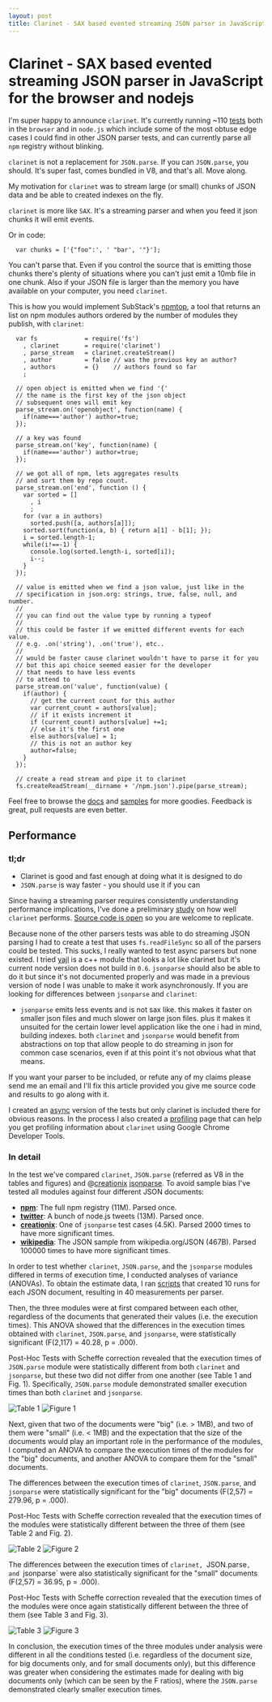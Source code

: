 ```yaml
---
layout: post
title: Clarinet - SAX based evented streaming JSON parser in JavaScript for the browser and nodejs
---
```


# Clarinet - SAX based evented streaming JSON parser in JavaScript for the browser and nodejs

I'm super happy to announce `clarinet`. It's currently running ~110 [tests] both in the `browser` and in `node.js` which include some of the most obtuse edge cases I could find in other JSON parser tests, and can currently parse all `npm` registry without blinking.

`clarinet` is not a replacement for `JSON.parse`. If you can `JSON.parse`, you should. It's super fast, comes bundled in V8, and that's all. Move along.

My motivation for `clarinet` was to stream large (or small) chunks of JSON data and be able to created indexes on the fly.

`clarinet` is more like `SAX`. It's a streaming parser and when you feed it json chunks it will emit events. 

Or in code:

      var chunks = ['{"foo":', ' "bar', '"}'];

You can't parse that. Even if you control the source that is emitting those chunks there's plenty of situations where you can't just emit a 10mb file in one chunk. Also if your JSON file is larger than the memory you have available on your computer, you need `clarinet`.

This is how you would implement SubStack's [npmtop], a tool that returns an list on npm modules authors ordered by the number of modules they publish, with `clarinet`:

      var fs             = require('fs')
        , clarinet       = require('clarinet')
        , parse_stream   = clarinet.createStream()
        , author         = false // was the previous key an author?
        , authors        = {}    // authors found so far
        ;
      
      // open object is emitted when we find '{'
      // the name is the first key of the json object
      // subsequent ones will emit key
      parse_stream.on('openobject', function(name) {
        if(name==='author') author=true;
      });
      
      // a key was found
      parse_stream.on('key', function(name) {
        if(name==='author') author=true;
      });
      
      // we got all of npm, lets aggregates results 
      // and sort them by repo count.
      parse_stream.on('end', function () {
        var sorted = []
          , i
          ;
        for (var a in authors)
          sorted.push([a, authors[a]]);
        sorted.sort(function(a, b) { return a[1] - b[1]; });
        i = sorted.length-1;
        while(i!==-1) {
          console.log(sorted.length-i, sorted[i]);
          i--;
        }
      });
      
      // value is emitted when we find a json value, just like in the
      // specification in json.org: strings, true, false, null, and number.
      //
      // you can find out the value type by running a typeof
      //
      // this could be faster if we emitted different events for each value.
      // e.g. .on('string'), .on('true'), etc..
      //
      // would be faster cause clarinet wouldn't have to parse it for you
      // but this api choice seemed easier for the developer 
      // that needs to have less events
      // to attend to
      parse_stream.on('value', function(value) {
        if(author) { 
          // get the current count for this author
          var current_count = authors[value];
          // if it exists increment it
          if (current_count) authors[value] +=1;
          // else it's the first one
          else authors[value] = 1;
          // this is not an author key
          author=false; 
        }
      });
      
      // create a read stream and pipe it to clarinet
      fs.createReadStream(__dirname + '/npm.json').pipe(parse_stream);


Feel free to browse the [docs] and [samples] for more goodies. Feedback is great, pull requests are even better.

## Performance

### tl;dr

* Clarinet is good and fast enough at doing what it is designed to do
* `JSON.parse` is way faster - you should use it if you can

Since having a streaming parser requires consistently understanding performance implications, I've done a preliminary [study] on how well `clarinet` performs. [Source code is open][bench] so you are welcome to replicate.

Because none of the other parsers tests was able to do streaming JSON parsing I had to create a test that uses `fs.readFileSync` so all of the parsers could be tested. This sucks, I really wanted to test async parsers but none existed. I tried [yajl] is a c++ module that looks a lot like clarinet but it's current node version does not build in `0.6`. `jsonparse` should also be able to do it but since it's not documented properly and was made in a previous version of node I was unable to make it work asynchronously. If you are looking for differences between `jsonparse` and `clarinet`:

* `jsonparse` emits less events and is not sax like. this makes it faster on smaller json files and much slower on large json files. plus it makes it unsuited for the certain lower level application like the one i had in mind, building indexes. both `clarinet` and `jsonparse` would benefit from abstractions on top that allow people to do streaming in json for common case scenarios, even if at this point it's not obvious what that means.

If you want your parser to be included, or refute any of my claims please send me an email and I'll fix this article provided you give me source code and results to go along with it.

I created an [async] version of the tests but only clarinet is included there for obvious reasons. In the process I also created a [profiling] page that can help you get profiling information about `clarinet` using Google Chrome Developer Tools.

### In detail

In the test we've compared `clarinet`, `JSON.parse` (referred as V8 in the tables and figures) and @[creationix] [jsonparse]. To avoid sample bias I've tested all modules against four different JSON documents:

* **[npm]**: The full npm registry (11M). Parsed once.
* **[twitter]**: A bunch of node.js tweets (13M). Parsed once.
* **[creationix][creationixs]**: One of `jsonparse` test cases (4.5K). Parsed 2000 times to have more significant times.
* **[wikipedia]**: The JSON sample from wikipedia.org/JSON (467B). Parsed 100000 times to have more significant times.

In order to test whether `clarinet`, `JSON.parse`, and the `jsonparse` modules differed in terms of execution time, I conducted analyses of variance (ANOVAs). To obtain the estimate data, I ran [scripts][bench] that created 10 runs for each JSON document, resulting in 40 measurements per parser.

Then, the three modules were at first compared between each other, regardless of the documents that generated their values (i.e. the execution times). This ANOVA showed that the differences in the execution times obtained with `clarinet`, `JSON.parse`, and `jsonparse`, were statistically significant (F(2,117) = 40.28, p = .000).

Post-Hoc Tests with Scheffe correction revealed that the execution times of `JSON.parse` module were statistically different from both `clarinet` and `jsonparse`, but these two did not differ from one another (see Table 1 and Fig. 1). Specifically, `JSON.parse` module demonstrated smaller execution times than both `clarinet` and `jsonparse`.

![Table 1](http://writings.nunojob.com/images/clarinet-table1.png "Table 1")
![Figure 1](http://writings.nunojob.com/images/clarinet-figure1.png "Figure 1 Overall")

Next, given that two of the documents were "big" (i.e. > 1MB), and two of them were "small" (i.e. < 1MB) and the expectation that the size of the documents would play an important role in the performance of the modules, I computed an ANOVA to compare the execution times of the modules for the "big" documents, and another ANOVA to compare them for the "small" documents.

The differences between the execution times of `clarinet`, `JSON.parse`, and `jsonparse` were statistically significant for the "big" documents (F(2,57) = 279.96, p = .000).

Post-Hoc Tests with Scheffe correction revealed that the execution times of the modules were statistically different between the three of them (see Table 2 and Fig. 2).

![Table 2](http://writings.nunojob.com/images/clarinet-table2.png "Table 2")
![Figure 2](http://writings.nunojob.com/images/clarinet-figure2.png "Figure 2 Big")

The differences between the execution times of `clarinet, `JSON.parse`, and `jsonparse` were also statistically significant for the "small" documents (F(2,57) = 36.95, p = .000).

Post-Hoc Tests with Scheffe correction revealed that the execution times of the modules were once again statistically different between the three of them (see Table 3 and Fig. 3).

![Table 3](http://writings.nunojob.com/images/clarinet-table3.png "Table 3")
![Figure 3](http://writings.nunojob.com/images/clarinet-figure3.png "Figure 3 Small")

In conclusion, the execution times of the three modules under analysis were different in all the conditions tested (i.e. regardless of the document size, for big documents only, and for small documents only), but this difference was greater when considering the estimates made for dealing with big documents only (which can be seen by the F ratios), where the `JSON.parse` demonstrated clearly smaller execution times.

[npmtop]: https://github.com/substack/npmtop
[docs]: https://github.com/dscape/clarinet
[samples]: https://github.com/dscape/clarinet/tree/master/samples
[tests]: https://github.com/dscape/clarinet/blob/master/test/clarinet.js
[study]: https://github.com/dscape/clarinet/tree/master/bench/results/dscape-study
[bench]: https://github.com/dscape/clarinet/tree/master/bench
[async]: https://github.com/dscape/clarinet/blob/master/bench/async.js
[creationix]: https://github.com/creationix
[jsonparse]: https://github.com/creationix/jsonparse
[twitter]: https://github.com/dscape/clarinet/blob/master/samples/twitter.json
[npm]: https://github.com/dscape/clarinet/blob/master/samples/npm.json
[wikipedia]: https://github.com/dscape/clarinet/blob/master/samples/wikipedia.json
[creationixs]: https://github.com/dscape/clarinet/blob/master/samples/creationix.json
[profiling]: https://github.com/dscape/clarinet/blob/master/test/bench.html
[yajl]: https://github.com/lloyd/node-yajl